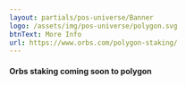 ```yaml
---
layout: partials/pos-universe/Banner
logo: /assets/img/pos-universe/polygon.svg
btnText: More Info
url: https://www.orbs.com/polygon-staking/
---
```



#### Orbs staking coming soon to polygon